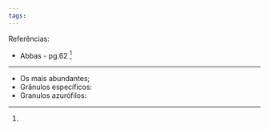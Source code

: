 ```yaml
---
tags:
---
```

Referências: 
* Abbas - pg.62 [^1]

---

* Os mais abundantes; 
* Grânulos específicos: 
* Granulos azurófilos: 


[^1]: 
[^2]: 
[^1]: Flashcards. 